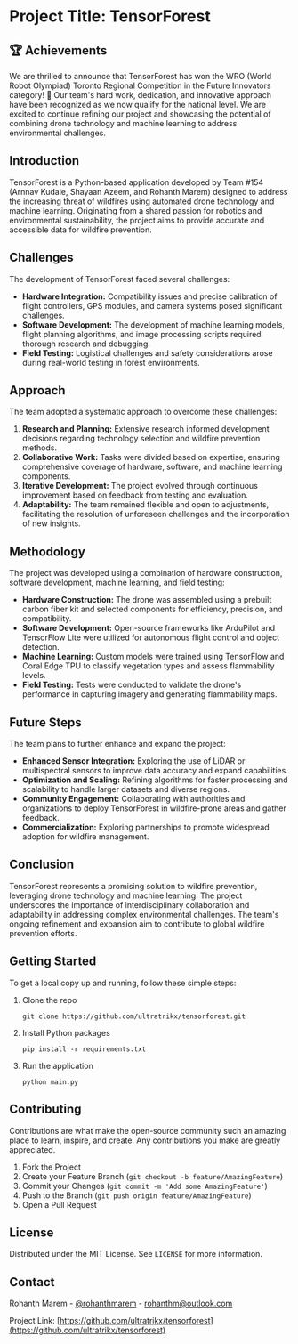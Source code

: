 # Project Title: TensorForest

## 🏆 Achievements

We are thrilled to announce that TensorForest has won the WRO (World Robot Olympiad) Toronto Regional Competition in the Future Innovators category! 🎉 Our team's hard work, dedication, and innovative approach have been recognized as we now qualify for the national level. We are excited to continue refining our project and showcasing the potential of combining drone technology and machine learning to address environmental challenges.

## Introduction

TensorForest is a Python-based application developed by Team #154 (Arnnav Kudale, Shayaan Azeem, and Rohanth Marem) designed to address the increasing threat of wildfires using automated drone technology and machine learning. Originating from a shared passion for robotics and environmental sustainability, the project aims to provide accurate and accessible data for wildfire prevention.

## Challenges

The development of TensorForest faced several challenges:

- **Hardware Integration:** Compatibility issues and precise calibration of flight controllers, GPS modules, and camera systems posed significant challenges.
- **Software Development:** The development of machine learning models, flight planning algorithms, and image processing scripts required thorough research and debugging.
- **Field Testing:** Logistical challenges and safety considerations arose during real-world testing in forest environments.

## Approach

The team adopted a systematic approach to overcome these challenges:

1. **Research and Planning:** Extensive research informed development decisions regarding technology selection and wildfire prevention methods.
2. **Collaborative Work:** Tasks were divided based on expertise, ensuring comprehensive coverage of hardware, software, and machine learning components.
3. **Iterative Development:** The project evolved through continuous improvement based on feedback from testing and evaluation.
4. **Adaptability:** The team remained flexible and open to adjustments, facilitating the resolution of unforeseen challenges and the incorporation of new insights.

## Methodology

The project was developed using a combination of hardware construction, software development, machine learning, and field testing:

- **Hardware Construction:** The drone was assembled using a prebuilt carbon fiber kit and selected components for efficiency, precision, and compatibility.
- **Software Development:** Open-source frameworks like ArduPilot and TensorFlow Lite were utilized for autonomous flight control and object detection.
- **Machine Learning:** Custom models were trained using TensorFlow and Coral Edge TPU to classify vegetation types and assess flammability levels.
- **Field Testing:** Tests were conducted to validate the drone's performance in capturing imagery and generating flammability maps.

## Future Steps

The team plans to further enhance and expand the project:

- **Enhanced Sensor Integration:** Exploring the use of LiDAR or multispectral sensors to improve data accuracy and expand capabilities.
- **Optimization and Scaling:** Refining algorithms for faster processing and scalability to handle larger datasets and diverse regions.
- **Community Engagement:** Collaborating with authorities and organizations to deploy TensorForest in wildfire-prone areas and gather feedback.
- **Commercialization:** Exploring partnerships to promote widespread adoption for wildfire management.

## Conclusion

TensorForest represents a promising solution to wildfire prevention, leveraging drone technology and machine learning. The project underscores the importance of interdisciplinary collaboration and adaptability in addressing complex environmental challenges. The team's ongoing refinement and expansion aim to contribute to global wildfire prevention efforts.

## Getting Started

To get a local copy up and running, follow these simple steps:

1. Clone the repo
   ```
   git clone https://github.com/ultratrikx/tensorforest.git
   ```
2. Install Python packages
   ```
   pip install -r requirements.txt
   ```
3. Run the application
   ```
   python main.py
   ```

## Contributing

Contributions are what make the open-source community such an amazing place to learn, inspire, and create. Any contributions you make are greatly appreciated.

1. Fork the Project
2. Create your Feature Branch (`git checkout -b feature/AmazingFeature`)
3. Commit your Changes (`git commit -m 'Add some AmazingFeature'`)
4. Push to the Branch (`git push origin feature/AmazingFeature`)
5. Open a Pull Request

## License

Distributed under the MIT License. See `LICENSE` for more information.

## Contact

Rohanth Marem - [@rohanthmarem](https://twitter.com/rohanthmarem) - rohanthm@outlook.com

Project Link: [https://github.com/ultratrikx/tensorforest](https://github.com/ultratrikx/tensorforest)